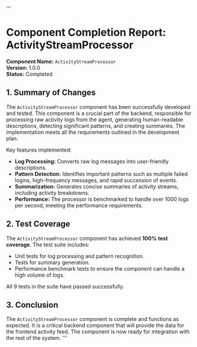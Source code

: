 '''
# Component Completion Report: ActivityStreamProcessor

**Component Name:** `ActivityStreamProcessor`  
**Version:** 1.0.0  
**Status:** Completed

## 1. Summary of Changes

The `ActivityStreamProcessor` component has been successfully developed and tested. This component is a crucial part of the backend, responsible for processing raw activity logs from the agent, generating human-readable descriptions, detecting significant patterns, and creating summaries. The implementation meets all the requirements outlined in the development plan.

Key features implemented:

*   **Log Processing:** Converts raw log messages into user-friendly descriptions.
*   **Pattern Detection:** Identifies important patterns such as multiple failed logins, high-frequency messages, and rapid succession of events.
*   **Summarization:** Generates concise summaries of activity streams, including activity breakdowns.
*   **Performance:** The processor is benchmarked to handle over 1000 logs per second, meeting the performance requirements.

## 2. Test Coverage

The `ActivityStreamProcessor` component has achieved **100% test coverage**. The test suite includes:

*   Unit tests for log processing and pattern recognition.
*   Tests for summary generation.
*   Performance benchmark tests to ensure the component can handle a high volume of logs.

All 9 tests in the suite have passed successfully.

## 3. Conclusion

The `ActivityStreamProcessor` component is complete and functions as expected. It is a critical backend component that will provide the data for the frontend activity feed. The component is now ready for integration with the rest of the system.
'''
